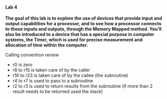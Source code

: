 #### Lab 4

**The goal of this lab is to explore the use of devices that provide input and output capabilities for a processor, and to see how a processor connects to those inputs and outputs, through the Memory Mapped method. You’ll also
be introduced to a device that has a special purpose in computer systems, the Timer, which is used for precise
measurement and allocation of time within the computer.**

Calling convention review

- r0 is zero
- r8 to r15 is taken care of by the caller
- r16 to r23 is taken care of by the callee (the subroutine)
- r4 to r7 is used to pass to a subroutine
- r2 to r3 is used to return results from the subroutine (if more than 2 result needs to be returned used the stack)
